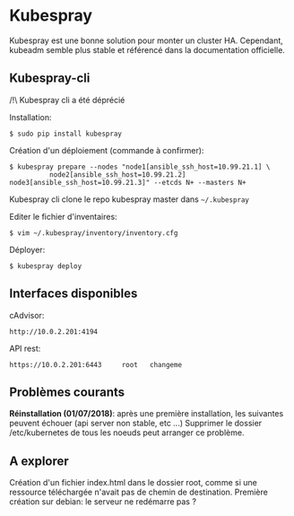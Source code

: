 # Kubespray

Kubespray est une bonne solution pour monter un cluster HA. Cependant, kubeadm semble plus stable et 
référencé dans la documentation officielle.

## Kubespray-cli

/!\ Kubespray cli a été déprécié

Installation:

    $ sudo pip install kubespray
    
Création d'un déploiement (commande à confirmer):

    $ kubespray prepare --nodes "node1[ansible_ssh_host=10.99.21.1] \
              node2[ansible_ssh_host=10.99.21.2] node3[ansible_ssh_host=10.99.21.3]" --etcds N+ --masters N+    

Kubespray cli clone le repo kubespray master dans `~/.kubespray`

Editer le fichier d'inventaires:

    $ vim ~/.kubespray/inventory/inventory.cfg

Déployer:

    $ kubespray deploy

## Interfaces disponibles

cAdvisor:

    http://10.0.2.201:4194

API rest:

    https://10.0.2.201:6443     root   changeme

## Problèmes courants

**Réinstallation (01/07/2018)**: après une première installation, les suivantes peuvent échouer (api server non stable, etc ...)
Supprimer le dossier /etc/kubernetes de tous les noeuds peut arranger ce problème.

## A explorer

Création d'un fichier index.html dans le dossier root, comme si une ressource téléchargée n'avait pas de chemin de destination.
Première création sur debian: le serveur ne redémarre pas ?
